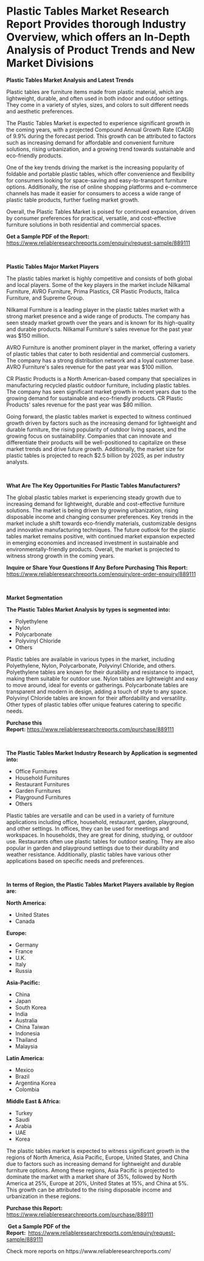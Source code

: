 <p><h1>Plastic Tables Market Research Report Provides thorough Industry Overview, which offers an In-Depth Analysis of Product Trends and New Market Divisions</h1></p><p><strong>Plastic Tables Market Analysis and Latest Trends</strong></p>
<p><p>Plastic tables are furniture items made from plastic material, which are lightweight, durable, and often used in both indoor and outdoor settings. They come in a variety of styles, sizes, and colors to suit different needs and aesthetic preferences.</p><p>The Plastic Tables Market is expected to experience significant growth in the coming years, with a projected Compound Annual Growth Rate (CAGR) of 9.9% during the forecast period. This growth can be attributed to factors such as increasing demand for affordable and convenient furniture solutions, rising urbanization, and a growing trend towards sustainable and eco-friendly products.</p><p>One of the key trends driving the market is the increasing popularity of foldable and portable plastic tables, which offer convenience and flexibility for consumers looking for space-saving and easy-to-transport furniture options. Additionally, the rise of online shopping platforms and e-commerce channels has made it easier for consumers to access a wide range of plastic table products, further fueling market growth.</p><p>Overall, the Plastic Tables Market is poised for continued expansion, driven by consumer preferences for practical, versatile, and cost-effective furniture solutions in both residential and commercial spaces.</p></p>
<p><strong>Get a Sample PDF of the Report:&nbsp;</strong> <a href="https://www.reliableresearchreports.com/enquiry/request-sample/889111">https://www.reliableresearchreports.com/enquiry/request-sample/889111</a></p>
<p>&nbsp;</p>
<p><strong>Plastic Tables Major Market Players</strong></p>
<p><p>The plastic tables market is highly competitive and consists of both global and local players. Some of the key players in the market include Nilkamal Furniture, AVRO Furniture, Prima Plastics, CR Plastic Products, Italica Furniture, and Supreme Group.</p><p>Nilkamal Furniture is a leading player in the plastic tables market with a strong market presence and a wide range of products. The company has seen steady market growth over the years and is known for its high-quality and durable products. Nilkamal Furniture's sales revenue for the past year was $150 million.</p><p>AVRO Furniture is another prominent player in the market, offering a variety of plastic tables that cater to both residential and commercial customers. The company has a strong distribution network and a loyal customer base. AVRO Furniture's sales revenue for the past year was $100 million.</p><p>CR Plastic Products is a North American-based company that specializes in manufacturing recycled plastic outdoor furniture, including plastic tables. The company has seen significant market growth in recent years due to the growing demand for sustainable and eco-friendly products. CR Plastic Products' sales revenue for the past year was $80 million.</p><p>Going forward, the plastic tables market is expected to witness continued growth driven by factors such as the increasing demand for lightweight and durable furniture, the rising popularity of outdoor living spaces, and the growing focus on sustainability. Companies that can innovate and differentiate their products will be well-positioned to capitalize on these market trends and drive future growth. Additionally, the market size for plastic tables is projected to reach $2.5 billion by 2025, as per industry analysts.</p></p>
<p>&nbsp;</p>
<p><strong>What Are The Key Opportunities For Plastic Tables Manufacturers?</strong></p>
<p><p>The global plastic tables market is experiencing steady growth due to increasing demand for lightweight, durable and cost-effective furniture solutions. The market is being driven by growing urbanization, rising disposable income and changing consumer preferences. Key trends in the market include a shift towards eco-friendly materials, customizable designs and innovative manufacturing techniques. The future outlook for the plastic tables market remains positive, with continued market expansion expected in emerging economies and increased investment in sustainable and environmentally-friendly products. Overall, the market is projected to witness strong growth in the coming years.</p></p>
<p><strong>Inquire or Share Your Questions If Any Before Purchasing This Report:</strong> <a href="https://www.reliableresearchreports.com/enquiry/pre-order-enquiry/889111">https://www.reliableresearchreports.com/enquiry/pre-order-enquiry/889111</a></p>
<p>&nbsp;</p>
<p><strong>Market Segmentation</strong></p>
<p><strong>The Plastic Tables Market Analysis by types is segmented into:</strong></p>
<p><ul><li>Polyethylene</li><li>Nylon</li><li>Polycarbonate</li><li>Polyvinyl Chloride</li><li>Others</li></ul></p>
<p><p>Plastic tables are available in various types in the market, including Polyethylene, Nylon, Polycarbonate, Polyvinyl Chloride, and others. Polyethylene tables are known for their durability and resistance to impact, making them suitable for outdoor use. Nylon tables are lightweight and easy to move around, ideal for events or gatherings. Polycarbonate tables are transparent and modern in design, adding a touch of style to any space. Polyvinyl Chloride tables are known for their affordability and versatility. Other types of plastic tables offer unique features catering to specific needs.</p></p>
<p><strong>Purchase this Report:&nbsp;</strong><a href="https://www.reliableresearchreports.com/purchase/889111">https://www.reliableresearchreports.com/purchase/889111</a></p>
<p>&nbsp;</p>
<p><strong>The Plastic Tables Market Industry Research by Application is segmented into:</strong></p>
<p><ul><li>Office Furnitures</li><li>Household Furnitures</li><li>Restaurant Furnitures</li><li>Garden Furnitures</li><li>Playground Furnitures</li><li>Others</li></ul></p>
<p><p>Plastic tables are versatile and can be used in a variety of furniture applications including office, household, restaurant, garden, playground, and other settings. In offices, they can be used for meetings and workspaces. In households, they are great for dining, studying, or outdoor use. Restaurants often use plastic tables for outdoor seating. They are also popular in garden and playground settings due to their durability and weather resistance. Additionally, plastic tables have various other applications based on specific needs and preferences.</p></p>
<p>&nbsp;</p>
<p><strong>In terms of Region, the Plastic Tables Market Players available by Region are:</strong></p>
<p>
    <p> <strong> North America: </strong>
        <ul>
            <li>United States</li>
            <li>Canada</li>
        </ul>
        </p> 
    <p> <strong> Europe: </strong>
        <ul>
            <li>Germany</li>
            <li>France</li>
            <li>U.K.</li>
            <li>Italy</li>
            <li>Russia</li>
        </ul>
        </p> 
    <p> <strong> Asia-Pacific: </strong>
        <ul>
            <li>China</li>
            <li>Japan</li>
            <li>South Korea</li>
            <li>India</li>
            <li>Australia</li>
            <li>China Taiwan</li>
            <li>Indonesia</li>
            <li>Thailand</li>
            <li>Malaysia</li>
        </ul>
        </p> 
    <p> <strong> Latin America: </strong>
        <ul>
            <li>Mexico</li>
            <li>Brazil</li>
            <li>Argentina Korea</li>
            <li>Colombia</li>
        </ul>
        </p> 
    <p> <strong> Middle East & Africa: </strong>
        <ul>
            <li>Turkey</li>
            <li>Saudi</li>
            <li>Arabia</li>
            <li>UAE</li>
            <li>Korea</li>
        </ul>
    </p>
    </p>
<p><p>The plastic tables market is expected to witness significant growth in the regions of North America, Asia Pacific, Europe, United States, and China due to factors such as increasing demand for lightweight and durable furniture options. Among these regions, Asia Pacific is projected to dominate the market with a market share of 35%, followed by North America at 25%, Europe at 20%, United States at 15%, and China at 5%. This growth can be attributed to the rising disposable income and urbanization in these regions.</p></p>
<p><strong>Purchase this Report: </strong><a href="https://www.reliableresearchreports.com/purchase/889111">https://www.reliableresearchreports.com/purchase/889111</a></p>
<p>&nbsp;<strong>Get a Sample PDF of the Report:&nbsp;&nbsp;</strong><a href="https://www.reliableresearchreports.com/enquiry/request-sample/889111">https://www.reliableresearchreports.com/enquiry/request-sample/889111</a></p>
<p><strong></strong></p>
<p>Check more reports on https://www.reliableresearchreports.com/</p>